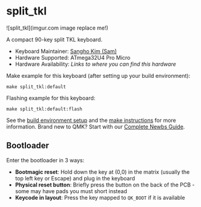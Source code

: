 # split_tkl

![split_tkl](imgur.com image replace me!)

A compact 90-key split TKL keyboard.

* Keyboard Maintainer: [Sangho Kim (Sam)](https://github.com/rlaace423)
* Hardware Supported: ATmega32U4 Pro Micro
* Hardware Availability: *Links to where you can find this hardware*

Make example for this keyboard (after setting up your build environment):

    make split_tkl:default

Flashing example for this keyboard:

    make split_tkl:default:flash

See the [build environment setup](https://docs.qmk.fm/#/getting_started_build_tools) and the [make instructions](https://docs.qmk.fm/#/getting_started_make_guide) for more information. Brand new to QMK? Start with our [Complete Newbs Guide](https://docs.qmk.fm/#/newbs).

## Bootloader

Enter the bootloader in 3 ways:

* **Bootmagic reset**: Hold down the key at (0,0) in the matrix (usually the top left key or Escape) and plug in the keyboard
* **Physical reset button**: Briefly press the button on the back of the PCB - some may have pads you must short instead
* **Keycode in layout**: Press the key mapped to `QK_BOOT` if it is available
